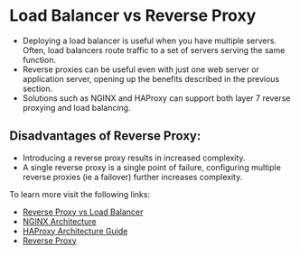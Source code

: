 # Load Balancer vs Reverse Proxy

- Deploying a load balancer is useful when you have multiple servers. Often, load balancers route traffic to a set of servers serving the same function.
- Reverse proxies can be useful even with just one web server or application server, opening up the benefits described in the previous section.
- Solutions such as NGINX and HAProxy can support both layer 7 reverse proxying and load balancing.

## Disadvantages of Reverse Proxy:

- Introducing a reverse proxy results in increased complexity.
- A single reverse proxy is a single point of failure, configuring multiple reverse proxies (ie a failover) further increases complexity.

To learn more visit the following links:

- [Reverse Proxy vs Load Balancer](https://www.nginx.com/resources/glossary/reverse-proxy-vs-load-balancer/)
- [NGINX Architecture](https://www.nginx.com/blog/inside-nginx-how-we-designed-for-performance-scale/)
- [HAProxy Architecture Guide](http://www.haproxy.org/download/1.2/doc/architecture.txt)
- [Reverse Proxy](https://en.wikipedia.org/wiki/Reverse_proxy)
